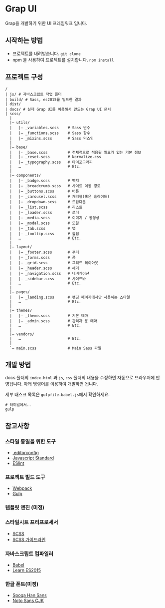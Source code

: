 # Grap UI

Grap을 개발하기 위한 UI 프레임워크 입니다.

## 시작하는 방법

- 프로젝트를 내려받습니다. `git clone`
- npm 을 사용하여 프로젝트를 설치합니다. `npm install`

## 프로젝트 구성

```
/
| js/ # 자바스크립트 작업 폴더
| build/ # Sass, es2015를 빌드한 결과
| dist/ 
| docs/ # 실제 Grap UI를 이용해서 만드는 Grap UI 문서
| scss/
  |
  |– utils/
  |   |– _variables.scss    # Sass 변수
  |   |– _functions.scss    # Sass 함수
  |   |– _mixins.scss       # Sass 믹스인
  |
  |– base/
  |   |- _base.scss         # 전체적으로 적용될 필요가 있는 기본 정보
  |   |– _reset.scss        # Normalize.css
  |   |– _typography.scss   # 타이포그라피 
  |   …                     # Etc.
  |
  |– components/
  |   |– _badge.scss        # 뱃지
  |   |– _breadcrumb.scss   # 사이트 이동 경로
  |   |– _buttons.scss      # 버튼
  |   |– _carousel.scss     # 캐러젤(혹은 슬라이드)
  |   |– _dropdown.scss     # 드랍다운
  |   |– _list.scss         # 리스트
  |   |– _loader.scss       # 로더
  |   |– _media.scss        # 이미지 / 동영상
  |   |– _modal.scss        # 모달
  |   |– _tab.scss          # 탭
  |   |– _tooltip.scss      # 툴팁
  |   …                     # Etc.
  |
  |– layout/
  |   |– _footer.scss       # 푸터
  |   |– _forms.scss        # 폼
  |   |– _grid.scss         # 그리드 레이아웃
  |   |– _header.scss       # 헤더
  |   |– _navigation.scss   # 네비게이션
  |   |– _sidebar.scss      # 사이드바
  |   …                     # Etc.
  |
  |– pages/
  |   |– _landing.scss      # 랜딩 페이지에서만 사용하는 스타일
  |   …                     # Etc.
  |
  |– themes/
  |   |– _theme.scss        # 기본 테마
  |   |– _admin.scss        # 관리자 용 테마
  |   …                     # Etc.
  |
  |– vendors/
  |   …                     # Etc.
  |
  `– main.scss              # Main Sass 파일
```

## 개발 방법

docs 폴더의 `index.html` 과 `js`, `css` 폴더의 내용을 수정하면 자동으로 브라우저에 반영됩니다.
아래 명령어를 이용하여 개발하면 됩니다.

세부 태스크 목록은 `gulpfile.babel.js`에서 확인하세요.

```
# 터미널에서..
gulp
```

## 참고사항

### 스타일 통일을 위한 도구

- [.editorconfig](http://editorconfig.org/)
- [Javascript Standard](http://standardjs.com/)
- [ESlint](http://eslint.org/)

### 프로젝트 빌드 도구

- [Webpack](https://webpack.github.io/)
- [Gulp](http://gulpjs.com/)

### 템플릿 엔진 (미정)


### 스타일시트 프리프로세서

- [SCSS](http://sass-lang.com/)
- [SCSS 가이드라인](https://sass-guidelin.es/)

### 자바스크립트 컴파일러

- [Babel](https://babeljs.io/)
- [Learn ES2015](https://babeljs.io/learn-es2015/)


### 한글 폰트(미정)

- [Spoqa Han Sans](http://spoqa.github.io/spoqa-han-sans/)
- [Noto Sans CJK](https://www.google.com/get/noto/help/cjk/)

